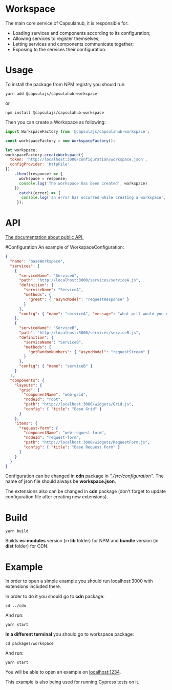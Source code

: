 # Workspace
The main core service of Capsulahub, it is responsible for:
 - Loading services and components according to its configuration;
 - Allowing services to register themselves;
 - Letting services and components communicate together;
 - Exposing to the services their configuration.
 
# Usage
To install the package from NPM registry you should run
```
yarn add @capsulajs/capsulahub-workspace
```

or

```
npm install @capsulajs/capsulahub-workspace
```
 
Then you can create a Workspace as following:

```js
import WorkspaceFactory from '@capsulajs/capsulahub-workspace';

const workspaceFactory = new WorkspaceFactory();

let workspace;
workspaceFactory.createWorkspace({ 
  token: 'http://localhost:3000/configuration/workspace.json',
  configProvider: 'httpFile'
})
    .then((response) => {
      workspace = response;
      console.log('The workspace has been created', workspace)
    })
     .catch((error) => {
       console.log('an error has occurred while creating a workspace', error)
     });
```
 
# API
 
[The documentation about public API.](https://capsulajs.s3.amazonaws.com/develop/workspace/doc/index.html)

#Configuration
An example of WorkspaceConfiguration:
```json
{
  "name": "baseWorkspace",
  "services": [
    {
      "serviceName": "ServiceA",
      "path": "http://localhost:3000/services/serviceA.js",
      "definition": {
        "serviceName": "ServiceA",
        "methods": {
          "greet": { "asyncModel": "requestResponse" }
        }
      },
      "config": { "name": "serviceA", "message": "what pill would you choose: red or blue?" }
    },
    {
      "serviceName": "ServiceB",
      "path": "http://localhost:3000/services/serviceB.js",
      "definition": {
        "serviceName": "ServiceB",
        "methods": {
          "getRandomNumbers": { "asyncModel": "requestStream" }
        }
      },
      "config": { "name": "serviceB" }
    }
  ],
  "components": {
    "layouts": {
      "grid": {
        "componentName": "web-grid",
        "nodeId": "root",
        "path": "http://localhost:3000/widgets/Grid.js",
        "config": { "title": "Base Grid" }
      }
    },
    "items": {
      "request-form": {
        "componentName": "web-request-form",
        "nodeId": "request-form",
        "path": "http://localhost:3000/widgets/RequestForm.js",
        "config": { "title": "Base Request Form" }
      }
    }
  }
}

```

Configuration can be changed in **cdn** package in _"./src/configuration"_. The name of json file should always be **workspace.json**.

The extensions also can be changed in **cdn** package (don't forget to update configuration file after creating new extensions).

# Build
```
yarn build
```
Builds **es-modules** version (in **lib** folder) for NPM and **bundle** version (in **dist** folder) for CDN.

# Example

In order to open a simple example you should run localhost:3000 with extensions included there.

In order to do it you should go to **cdn** package:
```
cd ../cdn
```

And run:
```
yarn start
```

**In a different terminal** you should go to workspace package:
```
cd packages/workspace
```
And run:
```
yarn start
```

You will be able to open an example on [localhost:1234](http://localhost:1234/).

This example is also being used for running Cypress tests on it.

